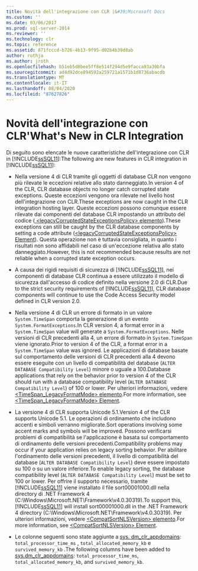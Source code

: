```yaml
---
title: Novità dell'integrazione con CLR |&#39;Microsoft Docs
ms.custom: ''
ms.date: 03/06/2017
ms.prod: sql-server-2014
ms.reviewer: ''
ms.technology: clr
ms.topic: reference
ms.assetid: 871fcccd-b726-4b13-9f95-d02b4b39d8ab
author: rothja
ms.author: jroth
ms.openlocfilehash: b51eb5d8bee5ff8e514f294d5e9facca93a30bfa
ms.sourcegitcommit: ad4d92dce894592a259721a1571b1d8736abacdb
ms.translationtype: MT
ms.contentlocale: it-IT
ms.lasthandoff: 08/04/2020
ms.locfileid: "87627826"
---
```

# <a name="what39s-new-in-clr-integration"></a><span data-ttu-id="b95ca-102">Novità dell'integrazione con CLR&#39;</span><span class="sxs-lookup"><span data-stu-id="b95ca-102">What&#39;s New in CLR Integration</span></span>
  <span data-ttu-id="b95ca-103">Di seguito sono elencate le nuove caratteristiche dell'integrazione con CLR in [!INCLUDE[ssSQL11](../../../includes/sssql11-md.md)]:</span><span class="sxs-lookup"><span data-stu-id="b95ca-103">The following are new features in CLR integration in [!INCLUDE[ssSQL11](../../../includes/sssql11-md.md)]:</span></span>  
  
-   <span data-ttu-id="b95ca-104">Nella versione 4 di CLR tramite gli oggetti di database CLR non vengono più rilevate le eccezioni relative allo stato danneggiato.</span><span class="sxs-lookup"><span data-stu-id="b95ca-104">In version 4 of the CLR, CLR database objects no longer catch corrupted state exceptions.</span></span> <span data-ttu-id="b95ca-105">Queste eccezioni vengono ora rilevate nel livello host dell'integrazione con CLR.</span><span class="sxs-lookup"><span data-stu-id="b95ca-105">These exceptions are now caught in the CLR integration hosting layer.</span></span> <span data-ttu-id="b95ca-106">Queste eccezioni possono comunque essere rilevate dai componenti del database CLR impostando un attributo del codice ([ \<legacyCorruptedStateExceptionsPolicy> elemento](https://go.microsoft.com/fwlink/?LinkId=204954)).</span><span class="sxs-lookup"><span data-stu-id="b95ca-106">These exceptions can still be caught by the CLR database components by setting a code attribute ([\<legacyCorruptedStateExceptionsPolicy> Element](https://go.microsoft.com/fwlink/?LinkId=204954)).</span></span> <span data-ttu-id="b95ca-107">Questa operazione non è tuttavia consigliata, in quanto i risultati non sono affidabili nel caso di un'eccezione relativa allo stato danneggiato.</span><span class="sxs-lookup"><span data-stu-id="b95ca-107">However, this is not recommended because results are not reliable when a corrupted state exception occurs.</span></span>  
  
-   <span data-ttu-id="b95ca-108">A causa dei rigidi requisiti di sicurezza di [!INCLUDE[ssSQL11](../../../includes/sssql11-md.md)], nei componenti di database CLR continua a essere utilizzato il modello di sicurezza dall'accesso di codice definito nella versione 2.0 di CLR.</span><span class="sxs-lookup"><span data-stu-id="b95ca-108">Due to the strict security requirements of [!INCLUDE[ssSQL11](../../../includes/sssql11-md.md)], CLR database components will continue to use the Code Access Security model defined in CLR version 2.0.</span></span>  
  
-   <span data-ttu-id="b95ca-109">Nella versione 4 di CLR un errore di formato in un valore `System.TimeSpan` comporta la generazione di un evento `System.FormatExceptions`.</span><span class="sxs-lookup"><span data-stu-id="b95ca-109">In CLR version 4, a format error in a `System.TimeSpan` value will generate a `System.FormatExceptions`.</span></span> <span data-ttu-id="b95ca-110">Nelle versioni di CLR precedenti alla 4, un errore di formato in `System.TimeSpan` viene ignorato.</span><span class="sxs-lookup"><span data-stu-id="b95ca-110">Prior to version 4 of the CLR, a format error in a `System.TimeSpan` value was ignored.</span></span> <span data-ttu-id="b95ca-111">Le applicazioni di database basate sul comportamento delle versioni di CLR precedenti alla 4 devono essere eseguite con un livello di compatibilità del database (`ALTER DATABASE Compatibility Level`) minore o uguale a 100.</span><span class="sxs-lookup"><span data-stu-id="b95ca-111">Database applications that rely on the behavior prior to version 4 of the CLR should run with a database compatibility level (`ALTER DATABASE Compatibility Level`) of 100 or lower.</span></span> <span data-ttu-id="b95ca-112">Per ulteriori informazioni, vedere [<TimeSpan_LegacyFormatMode> elemento](https://go.microsoft.com/fwlink/?LinkId=205109).</span><span class="sxs-lookup"><span data-stu-id="b95ca-112">For more information, see [<TimeSpan_LegacyFormatMode> Element](https://go.microsoft.com/fwlink/?LinkId=205109).</span></span>  
  
-   <span data-ttu-id="b95ca-113">La versione 4 di CLR supporta Unicode 5.1.</span><span class="sxs-lookup"><span data-stu-id="b95ca-113">Version 4 of the CLR supports Unicode 5.1.</span></span> <span data-ttu-id="b95ca-114">Le operazioni di ordinamento che includono accenti e simboli verranno migliorate.</span><span class="sxs-lookup"><span data-stu-id="b95ca-114">Sort operations involving some accent marks and symbols will be improved.</span></span> <span data-ttu-id="b95ca-115">Possono verificarsi problemi di compatibilità se l'applicazione è basata sul comportamento di ordinamento delle versioni precedenti.</span><span class="sxs-lookup"><span data-stu-id="b95ca-115">Compatibility problems may occur if your application relies on legacy sorting behavior.</span></span> <span data-ttu-id="b95ca-116">Per abilitare l'ordinamento delle versioni precedenti, il livello di compatibilità del database (`ALTER DATABASE Compatibility Level`) deve essere impostato su 100 o su un valore inferiore.</span><span class="sxs-lookup"><span data-stu-id="b95ca-116">To enable legacy sorting, the database compatibility level (`ALTER DATABASE Compatibility Level`) must be set to 100 or lower.</span></span> <span data-ttu-id="b95ca-117">Per offrire il supporto necessario, tramite [!INCLUDE[ssSQL11](../../../includes/sssql11-md.md)] viene installato il file sort00001000.dll nella directory di .NET Framework 4 (C:\Windows\Microsoft.NET\Framework\v4.0.30319).</span><span class="sxs-lookup"><span data-stu-id="b95ca-117">To support this, [!INCLUDE[ssSQL11](../../../includes/sssql11-md.md)] will install sort00001000.dll in the .NET Framework 4 directory (C:\Windows\Microsoft.NET\Framework\v4.0.30319).</span></span> <span data-ttu-id="b95ca-118">Per ulteriori informazioni, vedere [ \<CompatSortNLSVersion> elemento](https://go.microsoft.com/fwlink/?LinkId=205110).</span><span class="sxs-lookup"><span data-stu-id="b95ca-118">For more information, see [\<CompatSortNLSVersion> Element](https://go.microsoft.com/fwlink/?LinkId=205110).</span></span>  
  
-   <span data-ttu-id="b95ca-119">Le colonne seguenti sono state aggiunte a [sys. dm_clr_appdomains](/sql/relational-databases/system-dynamic-management-views/sys-dm-clr-appdomains-transact-sql): `total_processor_time_ms` , `total_allocated_memory_kb` e `survived_memory_kb` .</span><span class="sxs-lookup"><span data-stu-id="b95ca-119">The following columns have been added to [sys.dm_clr_appdomains](/sql/relational-databases/system-dynamic-management-views/sys-dm-clr-appdomains-transact-sql): `total_processor_time_ms`, `total_allocated_memory_kb`, and `survived_memory_kb`.</span></span>  
  
  
